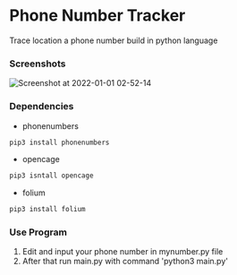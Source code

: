 # Phone Number Tracker
Trace location a phone number build in python language

### Screenshots
![Screenshot at 2022-01-01 02-52-14](https://user-images.githubusercontent.com/48803788/147838181-000a3dcd-b2e7-400b-9b35-0dba403481c2.png)

### Dependencies
- phonenumbers

```sh
pip3 install phonenumbers
```
- opencage

```sh
pip3 isntall opencage
```

- folium

```sh
pip3 install folium
```
### Use Program
1. Edit and input your phone number in mynumber.py file
2. After that run main.py with command 'python3 main.py'

